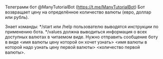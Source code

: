 Телеграмм бот @ManyTutorialBot (https://t.me/ManyTutorialBot)
Бот возвращает цену на определённое количество валюты (евро, доллар или рубль).

Знает команды:
*/start или /help пользователю выводятся инструкции по применению бота.
*/values должна выводиться информация о всех доступных валютах в читаемом виде.
Нужно отправить сообщение боту в виде <имя валюты цену которой он хочет узнать> <имя валюты в которой надо узнать цену первой валюты> <количество первой валюты>.
